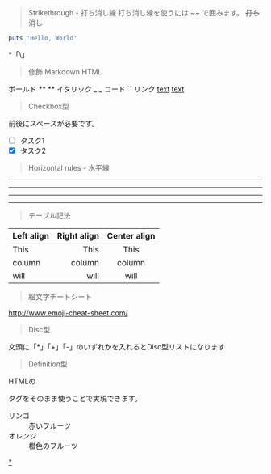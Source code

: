 >Strikethrough - 打ち消し線
打ち消し線を使うには ~~ で囲みます。 ~~打ち消し~~

```rb
puts 'Hello, World'
```

*「\」

>修飾	Markdown	HTML

ボールド	** **	<strong></strong>
イタリック	_ _	<em></em>
コード	``	<code></code>
リンク	[text](url)	<a href="url">text</a>


>Checkbox型

前後にスペースが必要です。

- [ ] タスク1
- [x] タスク2

>Horizontal rules - 水平線
* * *
***
*****
- - -

>テーブル記法

| Left align | Right align | Center align |
|:-----------|------------:|:------------:|
| This       | This        | This         |
| column     | column      | column       |
| will       | will        | will         |

>絵文字チートシート

http://www.emoji-cheat-sheet.com/

>Disc型

文頭に「*」「+」「-」のいずれかを入れるとDisc型リストになります


>Definition型

HTMLの<dl>タグをそのまま使うことで実現できます。

<dl>
  <dt>リンゴ</dt>
  <dd>赤いフルーツ</dd>
  <dt>オレンジ</dt>
  <dd>橙色のフルーツ</dd>
</dl>


[*](https://qiita.com/Qiita/items/c686397e4a0f4f11683d#2-9)



